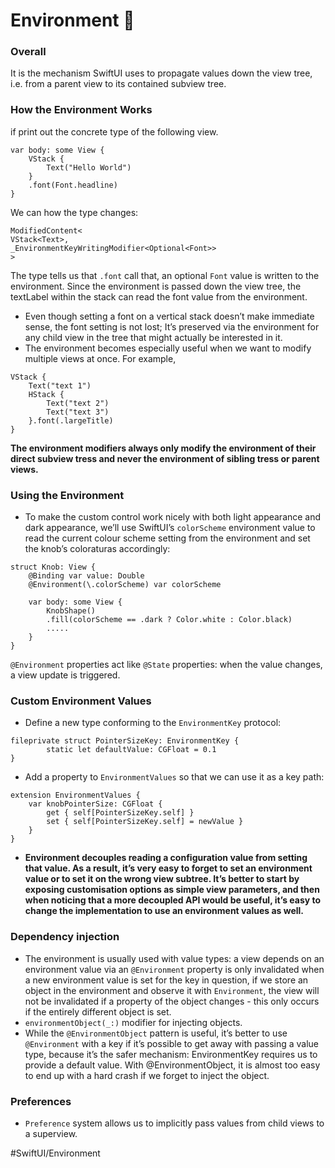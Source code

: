 # Environment 🌲
### Overall 
It is the mechanism SwiftUI uses to propagate values down the view tree, i.e. from a parent view to its contained subview tree.

### How the Environment Works

if print out the concrete type of the following view. 
```
var body: some View {
	VStack {
		Text("Hello World")
	}
	.font(Font.headline)
}
```

We can how the type changes: 

```
ModifiedContent<
VStack<Text>,
_EnvironmentKeyWritingModifier<Optional<Font>>
>
```

The type tells us that `.font` call that, an optional `Font` value is written to the environment. Since the environment is passed down the view tree, the textLabel within the stack can read the font value from the environment. 

- Even though setting a font on a vertical stack doesn’t make immediate sense, the font setting is not lost; It’s preserved via the environment for any child view in the tree that might actually be interested in it. 
- The environment becomes especially useful when we want to modify multiple views at once. For example, 
```
VStack {
	Text("text 1")
	HStack {
		Text("text 2")
		Text("text 3")
	}.font(.largeTitle)
}
```

**The environment modifiers always only modify the environment of their direct subview tress and never the environment of sibling tress or parent views.** 

### Using the Environment 

- To make the custom control work nicely with both light appearance and dark appearance, we’ll use SwiftUI’s `colorScheme` environment value to read the current colour scheme setting from the environment and set the knob’s coloraturas accordingly: 
```
struct Knob: View {
	@Binding var value: Double 
	@Environment(\.colorScheme) var colorScheme

	var body: some View {
		KnobShape()
		.fill(colorScheme == .dark ? Color.white : Color.black)
		.....
	}
}
```

`@Environment` properties act like `@State` properties: when the value changes, a view update is triggered. 

### Custom Environment Values

- Define a new type conforming to the `EnvironmentKey` protocol: 
```
fileprivate struct PointerSizeKey: EnvironmentKey {
		static let defaultValue: CGFloat = 0.1 
}
``` 
- Add a property to `EnvironmentValues` so that we can use it as a key path: 
```
extension EnvironmentValues {
	var knobPointerSize: CGFloat {
		get { self[PointerSizeKey.self] }
		set { self[PointerSizeKey.self] = newValue }
	}
}
```
- **Environment decouples reading a configuration value from setting that value. As a result, it’s very easy to forget to set an environment value or to set it on the wrong view subtree. It’s better to start by exposing customisation options as simple view parameters, and then when noticing that a more decoupled API would be useful, it’s easy to change the implementation to use an environment values as well.** 

### Dependency injection 
- The environment is usually used with value types: a view depends on an environment value via an `@Environment` property is only invalidated when a new environment value is set for the key in question, if we store an object in the environment and observe it with `Environment`, the view will not be  invalidated if a property of the object changes - this only occurs if the entirely different object is set. 
- `environmentObject(_:)` modifier for injecting objects.
- While the `@EnvironmentObject` pattern is useful, it’s better to use `@Environment` with a key if it’s possible to get away with passing a value type, because it’s the safer mechanism: EnvironmentKey requires us to provide a default value. With @EnvironmentObject, it is almost too easy to end up with a hard crash if we forget to inject the object.

### Preferences 
- `Preference` system allows us to implicitly pass values from child views to a superview. 

#SwiftUI/Environment